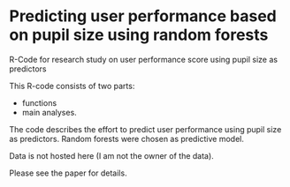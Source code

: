 # Predicting user performance based on pupil size using random forests
R-Code for research study on user performance score using pupil size as predictors

This R-code consists of two parts:
- functions
- main analyses.

The code describes the effort to predict user performance using pupil size as predictors. Random forests were chosen as predictive model.


Data is not hosted here (I am not the owner of the data).

Please see the paper for details.
